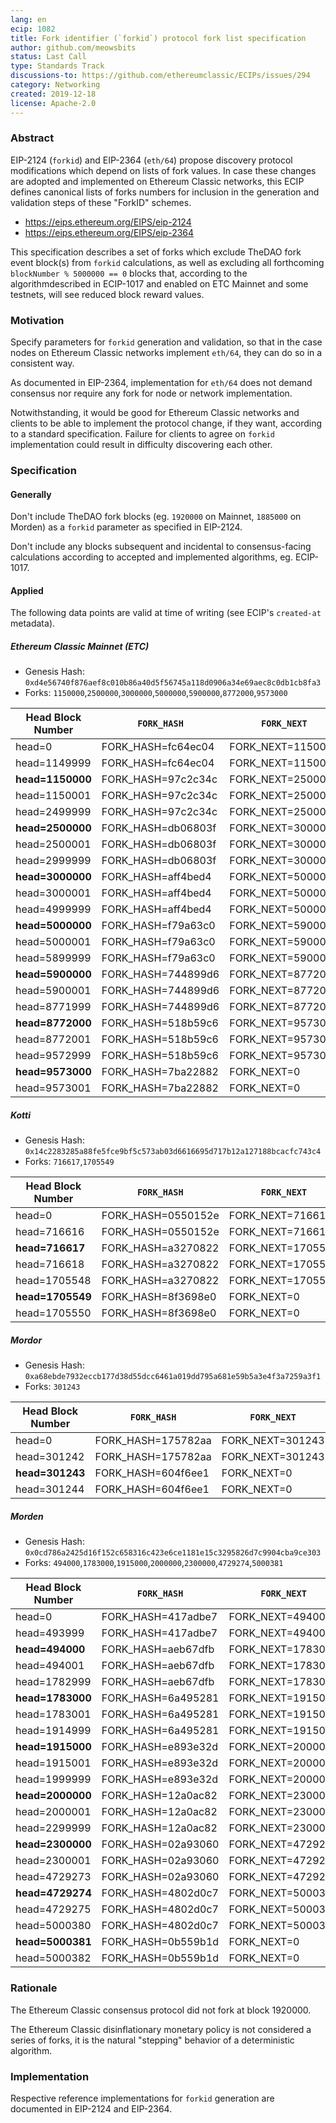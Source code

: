 ```yaml
---
lang: en
ecip: 1082
title: Fork identifier (`forkid`) protocol fork list specification
author: github.com/meowsbits
status: Last Call
type: Standards Track
discussions-to: https://github.com/ethereumclassic/ECIPs/issues/294
category: Networking
created: 2019-12-18
license: Apache-2.0
---
```


### Abstract

EIP-2124 (`forkid`) and EIP-2364 (`eth/64`) propose discovery protocol modifications which depend on lists of fork values. In case these changes are adopted and implemented on Ethereum Classic networks, this ECIP defines canonical lists of forks numbers for inclusion in the generation and validation steps of these "ForkID" schemes.

- https://eips.ethereum.org/EIPS/eip-2124
- https://eips.ethereum.org/EIPS/eip-2364

This specification describes a set of forks which exclude TheDAO fork event block(s) from `forkid` calculations, as well as excluding all forthcoming `blockNumber % 5000000 == 0` blocks that, according to the algorithmdescribed in ECIP-1017 and enabled on ETC Mainnet and some testnets, will see reduced block reward values.

### Motivation

Specify parameters for `forkid` generation and validation, so that in the case nodes on Ethereum Classic networks implement `eth/64`, they can do so in a consistent way.

As documented in EIP-2364, implementation for `eth/64` does not demand consensus nor require any fork for node or network implementation.

Notwithstanding, it would be good for Ethereum Classic networks and clients to be able to implement the protocol change, if they want, according to a standard specification. Failure for clients to agree on `forkid` implementation could result in difficulty discovering each other.

### Specification

#### Generally

Don't include TheDAO fork blocks (eg. `1920000` on Mainnet, `1885000` on Morden) as a `forkid` parameter as specified in EIP-2124.

Don't include any blocks subsequent and incidental to consensus-facing calculations according to accepted and implemented algorithms, eg. ECIP-1017.

#### Applied

The following data points are valid at time of writing (see ECIP's `created-at` metadata).

##### Ethereum Classic Mainnet (ETC)

- Genesis Hash: `0xd4e56740f876aef8c010b86a40d5f56745a118d0906a34e69aec8c0db1cb8fa3`
- Forks: `1150000`,`2500000`,`3000000`,`5000000`,`5900000`,`8772000`,`9573000`

| Head Block Number | `FORK_HASH` | `FORK_NEXT` | RLP Encoded (Hex) |
| --- | --- | --- | --- |
| head=0 | FORK_HASH=fc64ec04 | FORK_NEXT=1150000 | c984fc64ec0483118c30 |
| head=1149999 | FORK_HASH=fc64ec04 | FORK_NEXT=1150000 | c984fc64ec0483118c30 |
| __head=1150000__ | FORK_HASH=97c2c34c | FORK_NEXT=2500000 | c98497c2c34c832625a0 |
| head=1150001 | FORK_HASH=97c2c34c | FORK_NEXT=2500000 | c98497c2c34c832625a0 |
| head=2499999 | FORK_HASH=97c2c34c | FORK_NEXT=2500000 | c98497c2c34c832625a0 |
| __head=2500000__ | FORK_HASH=db06803f | FORK_NEXT=3000000 | c984db06803f832dc6c0 |
| head=2500001 | FORK_HASH=db06803f | FORK_NEXT=3000000 | c984db06803f832dc6c0 |
| head=2999999 | FORK_HASH=db06803f | FORK_NEXT=3000000 | c984db06803f832dc6c0 |
| __head=3000000__ | FORK_HASH=aff4bed4 | FORK_NEXT=5000000 | c984aff4bed4834c4b40 |
| head=3000001 | FORK_HASH=aff4bed4 | FORK_NEXT=5000000 | c984aff4bed4834c4b40 |
| head=4999999 | FORK_HASH=aff4bed4 | FORK_NEXT=5000000 | c984aff4bed4834c4b40 |
| __head=5000000__ | FORK_HASH=f79a63c0 | FORK_NEXT=5900000 | c984f79a63c0835a06e0 |
| head=5000001 | FORK_HASH=f79a63c0 | FORK_NEXT=5900000 | c984f79a63c0835a06e0 |
| head=5899999 | FORK_HASH=f79a63c0 | FORK_NEXT=5900000 | c984f79a63c0835a06e0 |
| __head=5900000__ | FORK_HASH=744899d6 | FORK_NEXT=8772000 | c984744899d68385d9a0 |
| head=5900001 | FORK_HASH=744899d6 | FORK_NEXT=8772000 | c984744899d68385d9a0 |
| head=8771999 | FORK_HASH=744899d6 | FORK_NEXT=8772000 | c984744899d68385d9a0 |
| __head=8772000__ | FORK_HASH=518b59c6 | FORK_NEXT=9573000 | c984518b59c683921288 |
| head=8772001 | FORK_HASH=518b59c6 | FORK_NEXT=9573000 | c984518b59c683921288 |
| head=9572999 | FORK_HASH=518b59c6 | FORK_NEXT=9573000 | c984518b59c683921288 |
| __head=9573000__ | FORK_HASH=7ba22882 | FORK_NEXT=0 | c6847ba2288280 |
| head=9573001 | FORK_HASH=7ba22882 | FORK_NEXT=0 | c6847ba2288280 |


##### Kotti

- Genesis Hash: `0x14c2283285a88fe5fce9bf5c573ab03d6616695d717b12a127188bcacfc743c4`
- Forks: `716617`,`1705549`

| Head Block Number | `FORK_HASH` | `FORK_NEXT` | RLP Encoded (Hex) |
| --- | --- | --- | --- |
| head=0 | FORK_HASH=0550152e | FORK_NEXT=716617 | c9840550152e830aef49 |
| head=716616 | FORK_HASH=0550152e | FORK_NEXT=716617 | c9840550152e830aef49 |
| __head=716617__ | FORK_HASH=a3270822 | FORK_NEXT=1705549 | c984a3270822831a064d |
| head=716618 | FORK_HASH=a3270822 | FORK_NEXT=1705549 | c984a3270822831a064d |
| head=1705548 | FORK_HASH=a3270822 | FORK_NEXT=1705549 | c984a3270822831a064d |
| __head=1705549__ | FORK_HASH=8f3698e0 | FORK_NEXT=0 | c6848f3698e080 |
| head=1705550 | FORK_HASH=8f3698e0 | FORK_NEXT=0 | c6848f3698e080 |


##### Mordor

- Genesis Hash: `0xa68ebde7932eccb177d38d55dcc6461a019dd795a681e59b5a3e4f3a7259a3f1`
- Forks: `301243`

| Head Block Number | `FORK_HASH` | `FORK_NEXT` | RLP Encoded (Hex) |
| --- | --- | --- | --- |
| head=0 | FORK_HASH=175782aa | FORK_NEXT=301243 | c984175782aa830498bb |
| head=301242 | FORK_HASH=175782aa | FORK_NEXT=301243 | c984175782aa830498bb |
| __head=301243__ | FORK_HASH=604f6ee1 | FORK_NEXT=0 | c684604f6ee180 |
| head=301244 | FORK_HASH=604f6ee1 | FORK_NEXT=0 | c684604f6ee180 |


##### Morden

- Genesis Hash: `0x0cd786a2425d16f152c658316c423e6ce1181e15c3295826d7c9904cba9ce303`
- Forks: `494000`,`1783000`,`1915000`,`2000000`,`2300000`,`4729274`,`5000381`

| Head Block Number | `FORK_HASH` | `FORK_NEXT` | RLP Encoded (Hex) |
| --- | --- | --- | --- |
| head=0 | FORK_HASH=417adbe7 | FORK_NEXT=494000 | c984417adbe7830789b0 |
| head=493999 | FORK_HASH=417adbe7 | FORK_NEXT=494000 | c984417adbe7830789b0 |
| __head=494000__ | FORK_HASH=aeb67dfb | FORK_NEXT=1783000 | c984aeb67dfb831b34d8 |
| head=494001 | FORK_HASH=aeb67dfb | FORK_NEXT=1783000 | c984aeb67dfb831b34d8 |
| head=1782999 | FORK_HASH=aeb67dfb | FORK_NEXT=1783000 | c984aeb67dfb831b34d8 |
| __head=1783000__ | FORK_HASH=6a495281 | FORK_NEXT=1915000 | c9846a495281831d3878 |
| head=1783001 | FORK_HASH=6a495281 | FORK_NEXT=1915000 | c9846a495281831d3878 |
| head=1914999 | FORK_HASH=6a495281 | FORK_NEXT=1915000 | c9846a495281831d3878 |
| __head=1915000__ | FORK_HASH=e893e32d | FORK_NEXT=2000000 | c984e893e32d831e8480 |
| head=1915001 | FORK_HASH=e893e32d | FORK_NEXT=2000000 | c984e893e32d831e8480 |
| head=1999999 | FORK_HASH=e893e32d | FORK_NEXT=2000000 | c984e893e32d831e8480 |
| __head=2000000__ | FORK_HASH=12a0ac82 | FORK_NEXT=2300000 | c98412a0ac8283231860 |
| head=2000001 | FORK_HASH=12a0ac82 | FORK_NEXT=2300000 | c98412a0ac8283231860 |
| head=2299999 | FORK_HASH=12a0ac82 | FORK_NEXT=2300000 | c98412a0ac8283231860 |
| __head=2300000__ | FORK_HASH=02a93060 | FORK_NEXT=4729274 | c98402a93060834829ba |
| head=2300001 | FORK_HASH=02a93060 | FORK_NEXT=4729274 | c98402a93060834829ba |
| head=4729273 | FORK_HASH=02a93060 | FORK_NEXT=4729274 | c98402a93060834829ba |
| __head=4729274__ | FORK_HASH=4802d0c7 | FORK_NEXT=5000381 | c9844802d0c7834c4cbd |
| head=4729275 | FORK_HASH=4802d0c7 | FORK_NEXT=5000381 | c9844802d0c7834c4cbd |
| head=5000380 | FORK_HASH=4802d0c7 | FORK_NEXT=5000381 | c9844802d0c7834c4cbd |
| __head=5000381__ | FORK_HASH=0b559b1d | FORK_NEXT=0 | c6840b559b1d80 |
| head=5000382 | FORK_HASH=0b559b1d | FORK_NEXT=0 | c6840b559b1d80 |


### Rationale

The Ethereum Classic consensus protocol did not fork at block 1920000.

The Ethereum Classic disinflationary monetary policy is not considered a series of forks, it is the natural "stepping" behavior of a deterministic algorithm.

### Implementation

Respective reference implementations for `forkid` generation are documented in EIP-2124 and EIP-2364.


